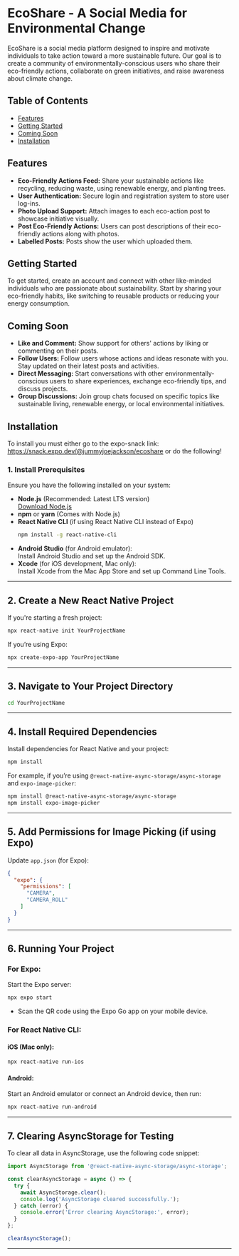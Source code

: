 # EcoShare - A Social Media for Environmental Change

EcoShare is a social media platform designed to inspire and motivate individuals to take action toward a more sustainable future. Our goal is to create a community of environmentally-conscious users who share their eco-friendly actions, collaborate on green initiatives, and raise awareness about climate change.

## Table of Contents

- [Features](#features)
- [Getting Started](#getting-started)
- [Coming Soon](#coming-soon)
- [Installation](#installation)




## Features

- **Eco-Friendly Actions Feed:** Share your sustainable actions like recycling, reducing waste, using renewable energy, and planting trees.
- **User Authentication:** Secure login and registration system to store user log-ins.
- **Photo Upload Support:** Attach images to each eco-action post to showcase initiative visually.
- **Post Eco-Friendly Actions:** Users can post descriptions of their eco-friendly actions along with photos.
- **Labelled Posts:** Posts show the user which uploaded them.





## Getting Started

To get started, create an account and connect with other like-minded individuals who are passionate about sustainability. Start by sharing your eco-friendly habits, like switching to reusable products or reducing your energy consumption.




## Coming Soon
- **Like and Comment:** Show support for others' actions by liking or commenting on their posts.
- **Follow Users:** Follow users whose actions and ideas resonate with you. Stay updated on their latest posts and activities.
-  **Direct Messaging:** Start conversations with other environmentally-conscious users to share experiences, exchange eco-friendly tips, and discuss projects.
- **Group Discussions:** Join group chats focused on specific topics like sustainable living, renewable energy, or local environmental initiatives.




## Installation
To install you must either go to the expo-snack link: https://snack.expo.dev/@jummyjoejackson/ecoshare or do the following!

### 1. **Install Prerequisites**
Ensure you have the following installed on your system:
- **Node.js** (Recommended: Latest LTS version)  
  [Download Node.js](https://nodejs.org/)
- **npm** or **yarn** (Comes with Node.js)
- **React Native CLI** (if using React Native CLI instead of Expo)
  ```bash
  npm install -g react-native-cli

  ```
- **Android Studio** (for Android emulator):  
  Install Android Studio and set up the Android SDK.
- **Xcode** (for iOS development, Mac only):  
  Install Xcode from the Mac App Store and set up Command Line Tools.

---

## 2. Create a New React Native Project
If you're starting a fresh project:
```bash
npx react-native init YourProjectName
```

If you’re using Expo:
```bash
npx create-expo-app YourProjectName
```

---

## 3. Navigate to Your Project Directory
```bash
cd YourProjectName
```

---

## 4. Install Required Dependencies
Install dependencies for React Native and your project:
```bash
npm install
```

For example, if you’re using `@react-native-async-storage/async-storage` and `expo-image-picker`:
```bash
npm install @react-native-async-storage/async-storage
npm install expo-image-picker
```

---

## 5. Add Permissions for Image Picking (if using Expo)
Update `app.json` (for Expo):
```json
{
  "expo": {
    "permissions": [
      "CAMERA",
      "CAMERA_ROLL"
    ]
  }
}
```

---

## 6. Running Your Project

### For Expo:
Start the Expo server:
```bash
npx expo start
```
- Scan the QR code using the Expo Go app on your mobile device.

### For React Native CLI:
#### iOS (Mac only):
```bash
npx react-native run-ios
```

#### Android:
Start an Android emulator or connect an Android device, then run:
```bash
npx react-native run-android
```

---

## 7. Clearing AsyncStorage for Testing
To clear all data in AsyncStorage, use the following code snippet:
```javascript
import AsyncStorage from '@react-native-async-storage/async-storage';

const clearAsyncStorage = async () => {
  try {
    await AsyncStorage.clear();
    console.log('AsyncStorage cleared successfully.');
  } catch (error) {
    console.error('Error clearing AsyncStorage:', error);
  }
};

clearAsyncStorage();
```

---





